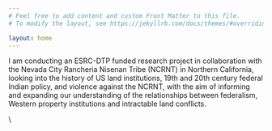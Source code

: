 ```yaml
---
# Feel free to add content and custom Front Matter to this file.
# To modify the layout, see https://jekyllrb.com/docs/themes/#overriding-theme-defaults

layout: home
---
```

I am conducting an ESRC-DTP funded research project in collaboration with the Nevada City Rancheria Nisenan Tribe (NCRNT) in Northern California, looking into the history of US land institutions, 19th and 20th century federal Indian policy, and violence against the NCRNT, with the aim of informing and expanding our understanding of the relationships between federalism, Western property institutions and intractable land conflicts.

\\

